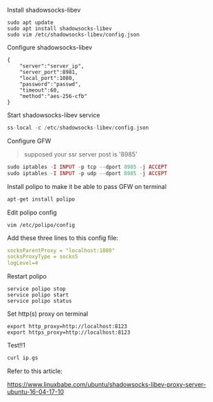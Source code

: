 Install shadowsocks-libev
```shell script
sudo apt update
sudo apt install shadowsocks-libev
sudo vim /etc/shadowsocks-libev/config.json
```
Configure shadowsocks-libev
```shell script
{
    "server":"server_ip",
    "server_port":8981,
    "local_port":1080,
    "password":"passwd",
    "timeout":60,
    "method":"aes-256-cfb"
}
``` 
Start shadowsocks-libev service
```php
ss-local -c /etc/shadowsocks-libev/config.json
```
Configure GFW
> supposed your ssr server post is '8985' 
```php
sudo iptables -I INPUT -p tcp --dport 8985 -j ACCEPT
sudo iptables -I INPUT -p udp --dport 8985 -j ACCEPT 
```
Install polipo to make it be able to pass GFW on terminal
```php
apt-get install polipo
```
Edit polipo config
```shell script
vim /etc/polipo/config
```
Add these three lines to this config file:
```yaml
socksParentProxy = "localhost:1080"
socksProxyType = socks5
logLevel=4
```

Restart polipo
```shell script
service polipo stop
service polipo start
service polipo status
```
Set http(s) proxy on terminal
```shell script
export http_proxy=http://localhost:8123
export https_proxy=http://localhost:8123
```
Test!!1
```php
curl ip.gs
```

Refer to this article:

https://www.linuxbabe.com/ubuntu/shadowsocks-libev-proxy-server-ubuntu-16-04-17-10